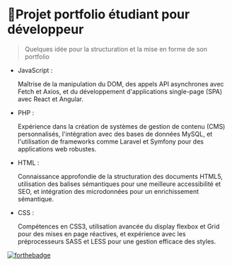 # 🚀Projet portfolio étudiant pour développeur
> Quelques idée pour la structuration et la mise en forme de son portfolio 

* JavaScript :

    Maîtrise de la manipulation du DOM, des appels API asynchrones avec Fetch et Axios, et du développement d'applications single-page (SPA) avec React et Angular.
* PHP :

    Expérience dans la création de systèmes de gestion de contenu (CMS) personnalisés, l'intégration avec des bases de données MySQL, et l'utilisation de frameworks comme Laravel et Symfony pour des applications web robustes.
* HTML :

    Connaissance approfondie de la structuration des documents HTML5, utilisation des balises sémantiques pour une meilleure accessibilité et SEO, et intégration des microdonnées pour un enrichissement sémantique.
* CSS :

    Compétences en CSS3, utilisation avancée du display flexbox et Grid pour des mises en page réactives, et expérience avec les préprocesseurs SASS et LESS pour une gestion efficace des styles.
 
[![forthebadge](https://forthebadge.com/images/featured/featured-uses-html.svg)](https://forthebadge.com)